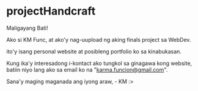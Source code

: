 # projectHandcraft
 
Maligayang Bati!

Ako si KM Func, at ako'y nag-uupload ng aking finals project sa WebDev.

ito'y isang personal website at posibleng portfolio ko sa kinabukasan.

Kung ika'y interesadong i-kontact ako tungkol sa ginagawa kong website,
batiin niyo lang ako sa email ko na "karma.funcion@gmail.com".

Sana'y maging maganada ang iyong araw,
    - KM :>
